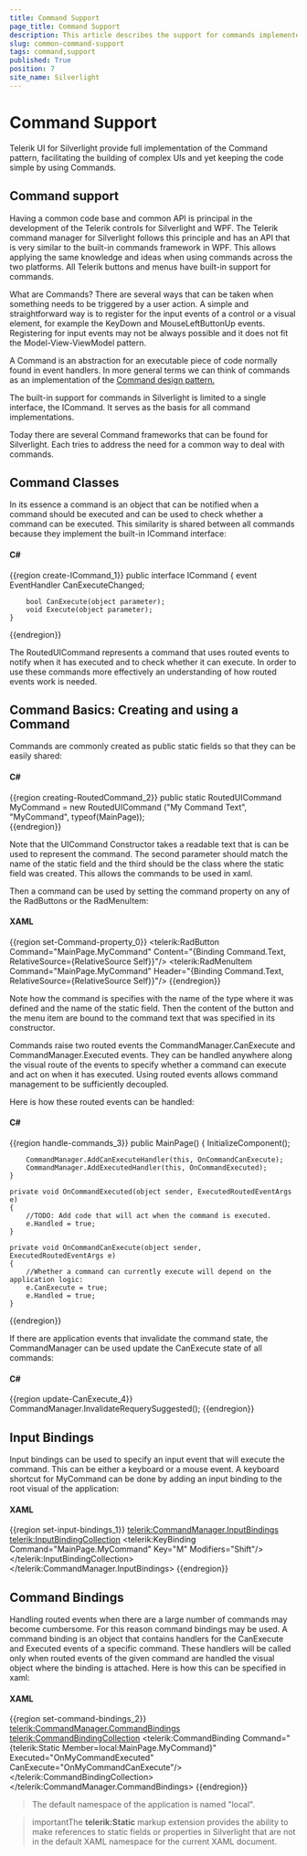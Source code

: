 ```yaml
---
title: Command Support
page_title: Command Support
description: This article describes the support for commands implemented by the Telerik UI for Silverlight controls.
slug: common-command-support
tags: command,support
published: True
position: 7
site_name: Silverlight
---
```


# Command Support

Telerik UI for Silverlight provide full implementation of the Command pattern, facilitating the building of complex UIs and yet keeping the code simple by using Commands. 

## Command support

Having a common code base and common API is principal in the development of the Telerik controls for Silverlight and WPF. The Telerik command manager for Silverlight follows this principle and has an API that is very similar to the built-in commands framework in WPF. This allows applying the same knowledge and ideas when using commands across the two platforms. All Telerik buttons and menus have built-in support for commands.

What are Commands?
There are several ways that can be taken when something needs to be triggered by a user action. A simple and straightforward way is to register for the input events of a control or a visual element, for example the KeyDown and MouseLeftButtonUp events. Registering for input events may not be always possible and it does not fit the Model-View-ViewModel pattern.

A Command is an abstraction for an executable piece of code normally found in event handlers. In more general terms we can think of commands as an implementation of the [ Command design pattern.](http://msdn.microsoft.com/en-us/library/ff921126(v=pandp.20).aspx) 

The built-in support for commands in Silverlight is limited to a single interface, the ICommand. It serves as the basis for all command implementations.

Today there are several Command frameworks that can be found for Silverlight. Each tries to address the need for a common way to deal with commands.

## Command Classes

In its essence a command is an object that can be notified when a command should be executed and can be used to check whether a command can be executed. This similarity is shared between all commands because they implement the built-in ICommand interface:        

#### __C#__

{{region create-ICommand_1}}
	public interface ICommand
	{
		event EventHandler CanExecuteChanged;

		bool CanExecute(object parameter);
		void Execute(object parameter);
	}
{{endregion}}

The RoutedUICommand represents a command that uses routed events to notify when it has executed and to check whether it can execute. In order to use these commands more effectively an understanding of how routed events work is needed.

## Command Basics: Creating and using a Command

Commands are commonly created as public static fields so that they can be easily shared:
    
#### __C#__

{{region creating-RoutedCommand_2}}
	public static RoutedUICommand MyCommand = new RoutedUICommand ("My Command Text", "MyCommand", typeof(MainPage));	
{{endregion}}

Note that the UICommand Constructor takes a readable text that is can be used to represent the command. The second parameter should match the name of the static field and the third should be the class where the static field was created. This allows the commands to be used in xaml.

Then a command can be used by setting the command property on any of the RadButtons or the RadMenuItem:
    
#### __XAML__

{{region set-Command-property_0}}
	<telerik:RadButton Command="MainPage.MyCommand" Content="{Binding Command.Text, RelativeSource={RelativeSource Self}}"/>
	<telerik:RadMenuItem Command="MainPage.MyCommand" Header="{Binding Command.Text, RelativeSource={RelativeSource Self}}"/>
{{endregion}}

Note how the command is specifies with the name of the type where it was defined and the name of the static field. Then the content of the button and the menu item are bound to the command text that was specified in its constructor.

Commands raise two routed events the CommandManager.CanExecute and CommandManager.Executed events. They can be handled anywhere along the visual route of the events to specify whether a command can execute and act on when it has executed. Using routed events allows command management to be sufficiently decoupled.

Here is how these routed events can be handled:

#### __C#__

{{region handle-commands_3}}
	public MainPage()
	{
		InitializeComponent();

		CommandManager.AddCanExecuteHandler(this, OnCommandCanExecute);
		CommandManager.AddExecutedHandler(this, OnCommandExecuted);
	}

	private void OnCommandExecuted(object sender, ExecutedRoutedEventArgs e)
	{
		//TODO: Add code that will act when the command is executed.
		e.Handled = true;
	}

	private void OnCommandCanExecute(object sender, ExecutedRoutedEventArgs e)
	{
		//Whether a command can currently execute will depend on the application logic:
		e.CanExecute = true;
		e.Handled = true;
	}
{{endregion}}

If there are application events that invalidate the command state, the CommandManager can be used update the CanExecute state of all commands:

#### __C#__

{{region update-CanExecute_4}}
	CommandManager.InvalidateRequerySuggested();
{{endregion}}

## Input Bindings

Input bindings can be used to specify an input event that will execute the command. This can be either a keyboard or a mouse event. A keyboard shortcut for MyCommand can be done by adding an input binding to the root visual of the application:

#### __XAML__

{{region set-input-bindings_1}}
	<Grid x:Name="LayoutRoot">
		<telerik:CommandManager.InputBindings>
			<telerik:InputBindingCollection>
				<telerik:KeyBinding Command="MainPage.MyCommand" Key="M" Modifiers="Shift"/>
			</telerik:InputBindingCollection>
		</telerik:CommandManager.InputBindings>
	</Grid>
{{endregion}}

## Command Bindings

Handling routed events when there are a large number of commands may become cumbersome. For this reason command bindings may be used. A command binding is an object that contains handlers for the CanExecute and Executed events of a specific command. These handlers will be called only when routed events of the given command are handled the visual object where the binding is attached. Here is how this can be specified in xaml:

#### __XAML__

{{region set-command-bindings_2}}
	<telerik:CommandManager.CommandBindings>
		<telerik:CommandBindingCollection>
			<telerik:CommandBinding Command="{telerik:Static Member=local:MainPage.MyCommand}" Executed="OnMyCommandExecuted" CanExecute="OnMyCommandCanExecute"/>
		</telerik:CommandBindingCollection>
	</telerik:CommandManager.CommandBindings>
{{endregion}}

>The default namespace of the application is named "local". 

>importantThe __telerik:Static__ markup extension provides the ability to make references to static fields or properties in Silverlight that are not in the default XAML namespace for the current XAML document.